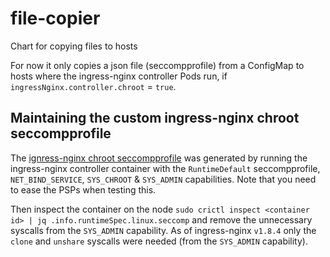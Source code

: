 # file-copier

Chart for copying files to hosts

For now it only copies a json file (seccompprofile) from a ConfigMap to hosts where the ingress-nginx controller Pods run, if `ingressNginx.controller.chroot` = `true`.

## Maintaining the custom ingress-nginx chroot seccompprofile

The [ignress-nginx chroot seccompprofile](templates/ingress-nginx-chroot-cm.yaml) was generated by running the ingress-nginx controller container with the `RuntimeDefault` seccompprofile, `NET_BIND_SERVICE`, `SYS_CHROOT` & `SYS_ADMIN` capabilities. Note that you need to ease the PSPs when testing this.

Then inspect the container on the node `sudo crictl inspect <container id> | jq .info.runtimeSpec.linux.seccomp` and remove the unnecessary syscalls from the `SYS_ADMIN` capability. As of ingress-nginx `v1.8.4` only the `clone` and `unshare` syscalls were needed (from the `SYS_ADMIN` capability).
